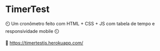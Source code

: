 # TimerTest
 ⏲️ Um cronômetro feito com HTML + CSS + JS com tabela de tempo e responsividade mobile  ⏲️
 
📎 https://timertestjs.herokuapp.com/

